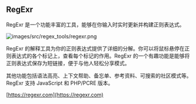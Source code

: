 ## RegExr

RegExr 是一个功能丰富的工具，能够在你输入时实时更新并构建正则表达式。

![images/src/regex_tools/regexr.png](images/src/regex_tools/regexr.png)

RegExr 的解释工具为你的正则表达式提供了详细的分解。你可以将鼠标悬停在正则表达式的各个标记上，查看每个标记的作用。RegExr 的一个有趣功能是能够将正则表达式保存为短链接，便于与他人轻松分享模式。

其他功能包括语法高亮、上下文帮助、备忘单、参考资料、可搜索的社区模式等。RegExr 支持 JavaScript 和 PHP/PCRE 版本。

[https://regexr.com](https://regexr.com)
